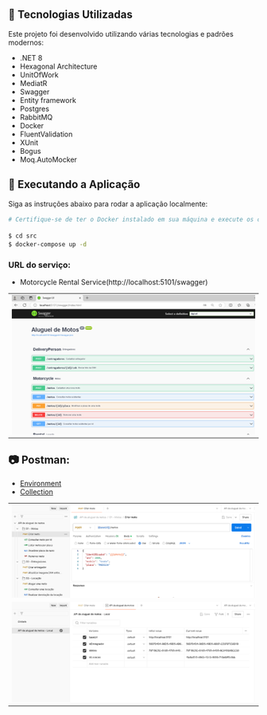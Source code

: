 ## 🔧 Tecnologias Utilizadas

Este projeto foi desenvolvido utilizando várias tecnologias e padrões modernos:

- .NET 8
- Hexagonal Architecture
- UnitOfWork
- MediatR
- Swagger
- Entity framework
- Postgres
- RabbitMQ
- Docker
- FluentValidation
- XUnit
- Bogus
- Moq.AutoMocker
 
## 🚀 Executando a Aplicação

Siga as instruções abaixo para rodar a aplicação localmente:

```bash
# Certifique-se de ter o Docker instalado em sua máquina e execute os comandos abaixo no terminal

$ cd src
$ docker-compose up -d

```

### URL do serviço:
- Motorcycle Rental Service(http://localhost:5101/swagger)
  
<table>
  <tr>
    <td valign="top"><img src="https://github.com/reinanbruno/motorcycle-rental/blob/main/images/Swagger_01.png"/></td>
  </tr>
</table>

## :camera: Postman:
- [Environment](https://github.com/reinanbruno/motorcycle-rental/blob/main/postman/API%20de%20aluguel%20de%20motos%20-%20Local.postman_environment.json)
- [Collection](https://github.com/reinanbruno/motorcycle-rental/blob/main/postman/API%20de%20aluguel%20de%20motos.postman_collection.json)

<table>
  <tr>
    <td valign="top"><img src="https://github.com/reinanbruno/motorcycle-rental/blob/main/images/Postman_01.png"/></td>
  </tr>
  <tr>
    <td valign="top"><img src="https://github.com/reinanbruno/motorcycle-rental/blob/main/images/Postman_02.png"/></td>
  </tr>
</table>
